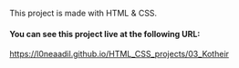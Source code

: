 This project is made with HTML & CSS.

#### You can see this project live at the following URL:
https://l0neaadil.github.io/HTML_CSS_projects/03_Kotheir

